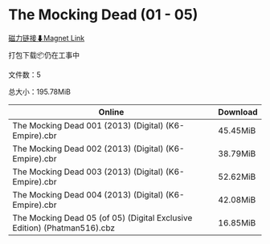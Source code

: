 # The Mocking Dead (01 - 05)

[磁力链接⬇Magnet Link](magnet:?xt=urn:btih:abd7e7dad6ec9fb1ed2acd2db6d99d42963e2dc9&dn=The%20Mocking%20Dead%20%2801%20-%2005%29)

打包下载📦仍在工事中

文件数：5

总大小：195.78MiB

Online | Download
--- | ---
The Mocking Dead 001 (2013) (Digital) (K6-Empire).cbr | 45.45MiB
The Mocking Dead 002 (2013) (Digital) (K6-Empire).cbr | 38.79MiB
The Mocking Dead 003 (2013) (Digital) (K6-Empire).cbr | 52.62MiB
The Mocking Dead 004 (2013) (Digital) (K6-Empire).cbr | 42.08MiB
The Mocking Dead 05 (of 05) (Digital Exclusive Edition) (Phatman516).cbz | 16.85MiB
